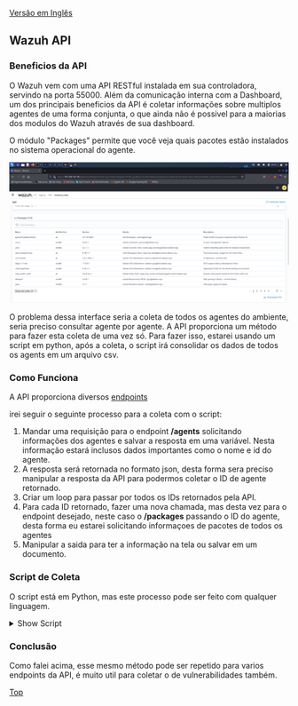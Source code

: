 [Versão em Inglês](https://eugenio-chaves.github.io/blog/2022/)

## Wazuh API

### Beneficios da API

O Wazuh vem com uma API RESTful instalada em sua controladora, servindo na porta 55000. Além da comunicação interna com a Dashboard, um dos principais beneficios da API é coletar informações sobre multiplos agentes de uma forma conjunta, o que ainda não é possivel para a maiorias dos modulos do Wazuh através de sua dashboard.

O módulo "Packages" permite que você veja quais pacotes estão instalados no sistema operacional do agente.

![](/docs/assets/images/PacotesInterface.png)

O problema dessa interface seria a coleta de todos os agentes do ambiente, seria preciso consultar agente por agente. A API proporciona um método para fazer esta coleta de uma vez só. Para fazer isso, estarei usando um script em python, após a coleta, o script irá consolidar os dados de todos os agents em um arquivo csv.


### Como Funciona

A API proporciona diversos [endpoints](https://documentation.wazuh.com/current/user-manual/api/reference.html)

irei seguir o seguinte processo para a coleta com o script:

1. Mandar uma requisição para o endpoint **/agents** solicitando informações dos agentes e salvar a resposta em uma variável. Nesta informação estará inclusos dados importantes como o nome e id do agente.
2. A resposta será retornada no formato json, desta forma sera preciso manipular a resposta da API para podermos coletar o ID de agente retornado.
3. Criar um loop para passar por todos os IDs retornados pela API.
4. Para cada ID retornado, fazer uma nova chamada, mas desta vez para o endpoint desejado, neste caso o **/packages** passando o ID do agente, desta forma eu estarei solicitando informaçoes de pacotes de todos os agentes
5. Manipular a saida para ter a informação na tela ou salvar em um documento.


### Script de Coleta

O script está em Python, mas este processo pode ser feito com qualquer linguagem.

<details>
<summary>Show Script</summary>
    
```python
#!/usr/bin/env python3
import json
from base64 import b64encode
from os.path import join
import csv
import requests  #pip3 install requests caso não tenha esta lib instalada
import urllib3


# Configuração da Manager do Wazuh
protocol = 'https'
host = '192.168.100.38'
port = '55000'
user = '' #usuário API
password = '' # senha API
output_filename = 'packages.csv'

# Variáveis
base_url = f'{protocol}://{host}:{port}'
login_url = f'{base_url}/security/user/authenticate'
basic_auth = f'{user}:{password}'.encode()
headers = {'Authorization': f'Basic {b64encode(basic_auth).decode()}'}

# Desabilitar avisos de conexão https insegura (para casos de certificados auto-assinados)
urllib3.disable_warnings(urllib3.exceptions.InsecureRequestWarning)


# Fazer chamadas para os endpoints
def get_response(url, headers, verify=False):
    """Get API result"""
    request_result = requests.get(url, headers=headers, verify=verify)

    if request_result.status_code == 200:
        return json.loads(request_result.content.decode())
    else:
        raise Exception(f'Erro durante a requisição: {request_result.json()}')

# Gerar o documento csv
def write_csv(data):
    try:
        with open(join(output_filename), 'w', encoding="utf-8", newline='') as outfile:
            #Declarar cabeçalhos de csv
            writer = csv.DictWriter(outfile, fieldnames=['agent_name', 'scan_time', 'version','vendor','format','name','architecture','section','description','install_time','size'])
            writer.writeheader()
            for row in data:
                writer.writerow(row)
        print(f'\nReporte criado "{join(output_filename)}".')
    except Exception as e:
        print(f'Seguinte erro encontrado na criação do csv {join(output_filename)}: {e}. ')
        response = input('Deseja printar o reporte? [y/n]: ')
        if response == 'y':
            print(data)
            pass
        else:
            print('Saindo...')


def main():
    result = [] #salvar dados coletados da API
    headers['Authorization'] = f'Bearer {get_response(login_url, headers)["data"]["token"]}'

    # Request
    agents = get_response(base_url + '/agents?wait_for_complete=true&select=name&select=status&limit=100000', headers)
    if agents['data']['total_affected_items'] == 0:
        print(f'Nenhum agente encontrado: \n{agents}')
        exit(0)

    #Loop em todos os agentes
    for agent_data in agents['data']['affected_items']:
        if agent_data['status'] == 'never_connected':
            print(f'Agente "{agent_data["name"]}" esta com o status "never_connected" não sendo possível coletar seus pacotes.'
                  f'Skipping...')
            continue

        #Realizar a chamada no endpoint packages
        try:
            packages = get_response(
                base_url + f'/syscollector/{agent_data["id"]}/packages?limit=100000',
                headers
            )
        except Exception:
            print(f'Não foi possível coletar informações do agente {agent_data["name"]} ({agent_data["id"]}). '
                f'Skipping...')
            continue

        for package in packages['data']['affected_items']:
            if agent_data['status'] == 'never_connected':
                print(f'Agente "{agent_data["name"]} esta com o status "never_connected" não sendo possível coletar informações de seus pacotes')
                continue
   
            try:
                result.extend([{'agent_name': agent_data.get('name', 'unknown'),
                                'scan_time': package['scan'].get('time', 'unknown'),
                                'version': package.get('version', 'unknown'),
                                'vendor': package.get('vendor', 'unknown'),
                                'format': package.get('format', 'unknown'),
                                'name': package.get('name', 'unknown'),
                                'architecture': package.get('architecture', 'unknown'),
                                'section': package.get('section', 'unknown'),
                                'description': package.get('description', 'unknown'),
                                'install_time': package.get('install_time', 'unknown'),
                                'size': package.get('size', 'unknown')}                        
                            for package in packages['data']['affected_items']])
            except Exception as e:
                    print(f'Erro encontrado durante o parsing do agente "{agent_data["name"]}": {e}. Skipping...')
    else:
        pass
    write_csv(result)

if __name__ == '__main__':
    main()
```
</details>  

### Conclusão

Como falei acima, esse mesmo método pode ser repetido para varios endpoints da API, é muito util para coletar o de vulnerabilidades também.

[Top](https://eugenio-chaves.github.io/blog/2022/wazuh-api-packages)
```